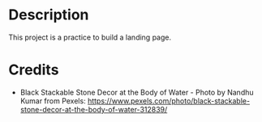 # Description
This project is a practice to build a landing page.

# Credits
* Black Stackable Stone Decor at the Body of Water - Photo by Nandhu Kumar from Pexels: https://www.pexels.com/photo/black-stackable-stone-decor-at-the-body-of-water-312839/